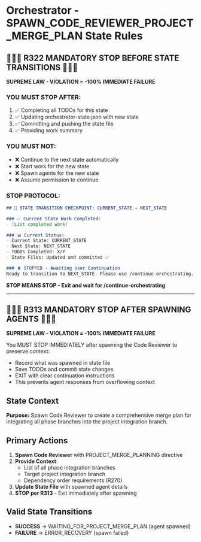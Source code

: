 # Orchestrator - SPAWN_CODE_REVIEWER_PROJECT_MERGE_PLAN State Rules

## 🛑🛑🛑 R322 MANDATORY STOP BEFORE STATE TRANSITIONS 🛑🛑🛑

**SUPREME LAW - VIOLATION = -100% IMMEDIATE FAILURE**

### YOU MUST STOP AFTER:
1. ✅ Completing all TODOs for this state
2. ✅ Updating orchestrator-state.json with new state
3. ✅ Committing and pushing the state file  
4. ✅ Providing work summary

### YOU MUST NOT:
- ❌ Continue to the next state automatically
- ❌ Start work for the new state
- ❌ Spawn agents for the new state
- ❌ Assume permission to continue

### STOP PROTOCOL:
```markdown
## 🛑 STATE TRANSITION CHECKPOINT: CURRENT_STATE → NEXT_STATE

### ✅ Current State Work Completed:
- [List completed work]

### 📊 Current Status:
- Current State: CURRENT_STATE
- Next State: NEXT_STATE
- TODOs Completed: X/Y
- State Files: Updated and committed ✅

### ⏸️ STOPPED - Awaiting User Continuation
Ready to transition to NEXT_STATE. Please use /continue-orchestrating.
```

**STOP MEANS STOP - Exit and wait for /continue-orchestrating**

---

## 🛑🛑🛑 R313 MANDATORY STOP AFTER SPAWNING AGENTS 🛑🛑🛑

**SUPREME LAW - VIOLATION = -100% IMMEDIATE FAILURE**

You MUST STOP IMMEDIATELY after spawning the Code Reviewer to preserve context:
- Record what was spawned in state file
- Save TODOs and commit state changes
- EXIT with clear continuation instructions
- This prevents agent responses from overflowing context

## State Context

**Purpose:**
Spawn Code Reviewer to create a comprehensive merge plan for integrating all phase branches into the project integration branch.

## Primary Actions

1. **Spawn Code Reviewer** with PROJECT_MERGE_PLANNING directive
2. **Provide Context**:
   - List of all phase integration branches
   - Target project integration branch
   - Dependency order requirements (R270)
3. **Update State File** with spawned agent details
4. **STOP per R313** - Exit immediately after spawning

## Valid State Transitions

- **SUCCESS** → WAITING_FOR_PROJECT_MERGE_PLAN (agent spawned)
- **FAILURE** → ERROR_RECOVERY (spawn failed)